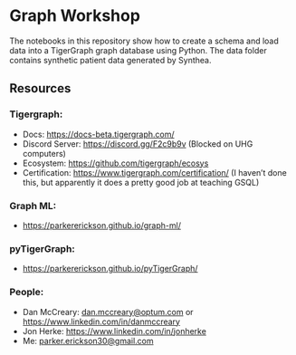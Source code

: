 # Graph Workshop
The notebooks in this repository show how to create a schema and load data into a TigerGraph graph database using Python. The data folder contains synthetic patient data generated by Synthea.

## Resources
### Tigergraph:
* Docs: https://docs-beta.tigergraph.com/
* Discord Server: https://discord.gg/F2c9b9v (Blocked on UHG computers)
* Ecosystem: https://github.com/tigergraph/ecosys
* Certification: https://www.tigergraph.com/certification/ (I haven’t done this, but apparently it does a pretty good job at teaching GSQL)
### Graph ML:
* https://parkererickson.github.io/graph-ml/
### pyTigerGraph:
* https://parkererickson.github.io/pyTigerGraph/
### People:
* Dan McCreary: dan.mccreary@optum.com or https://www.linkedin.com/in/danmccreary
* Jon Herke: https://www.linkedin.com/in/jonherke
* Me: parker.erickson30@gmail.com
 

